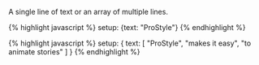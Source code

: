 <p class="b20">A single line of text or an array of multiple lines.</p>

{% highlight javascript %}
setup: {text: "ProStyle"}
{% endhighlight %}

{% highlight javascript %}
setup: {
  text: [
    "ProStyle",
    "makes it easy",
    "to animate stories"
  ]
}
{% endhighlight %}